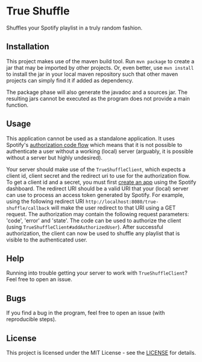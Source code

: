 # True Shuffle

Shuffles your Spotify playlist in a truly random fashion.

## Installation

This project makes use of the maven build tool. Run `mvn package` to create a jar that may be imported by other projects.
Or, even better, use `mvn install` to install the jar in your local maven repository such that other maven projects can
simply find it if added as dependency.

The package phase will also generate the javadoc and a sources jar. The resulting jars cannot be executed as the program
does not provide a main function.

## Usage

This application cannot be used as a standalone application. It uses Spotify's [authorization code flow](https://developer.spotify.com/documentation/web-api/tutorials/code-flow)
which means that it is not possible to authenticate a user without a working (local) server (arguably, it is possible
without a server but highly undesired).

Your server should make use of the `TrueShuffleClient`, which expects a client id, client secret and the redirect uri
to use for the authorization flow. To get a client id and a secret, you must first 
[create an app](https://developer.spotify.com/documentation/web-api/concepts/apps) using the Spotify dashboard. The
redirect URI should be a valid URI that your (local) server can use to process an access token generated by Spotify.
For example, using the following redirect URI `http://localhost:8080/true-shuffle/callback` will make the user redirect
to that URI using a GET request. The authorization may contain the following request parameters: 'code', 'error' and 'state'.
The code can be used to authorize the client (using `TrueShuffleClient#addAuthorizedUser`). After successful authorization,
the client can now be used to shuffle any playlist that is visible to the authenticated user.

## Help

Running into trouble getting your server to work with `TrueShuffleClient`? Feel free to open an issue.

## Bugs

If you find a bug in the program, feel free to open an issue (with reproducible steps).

## License

This project is licensed under the MIT License - see the [LICENSE](LICENSE.md) for details.
